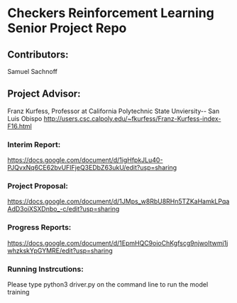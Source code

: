 # Checkers Reinforcement Learning Senior Project Repo

## Contributors: 
Samuel Sachnoff

## Project Advisor:
Franz Kurfess, Professor at California Polytechnic State Unviersity-- San Luis Obispo
http://users.csc.calpoly.edu/~fkurfess/Franz-Kurfess-index-F16.html


### Interim Report: 
https://docs.google.com/document/d/1igHfpkJLu40-PJQvxNq6CE62bvUFIFjeQ3EDbZ63ukU/edit?usp=sharing

### Project Proposal:
https://docs.google.com/document/d/1JMps_w8RbU8RHn5TZKaHamkLPqaAdD3oiXSXDnbo_-c/edit?usp=sharing

### Progress Reports: 
https://docs.google.com/document/d/1EpmHQC9oioChKgfscg9njwoItwmj1jwhzkskYpGYMRE/edit?usp=sharing

### Running Instrcutions:
Please type python3 driver.py on the command line to run the model training

